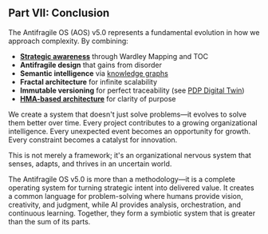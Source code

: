 ## Part VII: Conclusion

The Antifragile OS (AOS) v5.0 represents a fundamental evolution in how we approach complexity. By combining:

- **[Strategic awareness](./01-enhanced-5d-journey.md)** through Wardley Mapping and TOC
- **Antifragile design** that gains from disorder
- **Semantic intelligence** via [knowledge graphs](./03-knowledge-graph-ecosystem.md)
- **Fractal architecture** for infinite scalability
- **Immutable versioning** for perfect traceability (see [PDP Digital Twin](./02-pdp-digital-twin.md#23-immutable-versioning-protocol))
- **[HMA-based architecture](./04-implementation-architecture.md)** for clarity of purpose

We create a system that doesn't just solve problems—it evolves to solve them better over time. Every project contributes to a growing organizational intelligence. Every unexpected event becomes an opportunity for growth. Every constraint becomes a catalyst for innovation.

This is not merely a framework; it's an organizational nervous system that senses, adapts, and thrives in an uncertain world.

The Antifragile OS v5.0 is more than a methodology—it is a complete operating system for turning strategic intent into delivered value. It creates a common language for problem-solving where humans provide vision, creativity, and judgment, while AI provides analysis, orchestration, and continuous learning. Together, they form a symbiotic system that is greater than the sum of its parts. 
